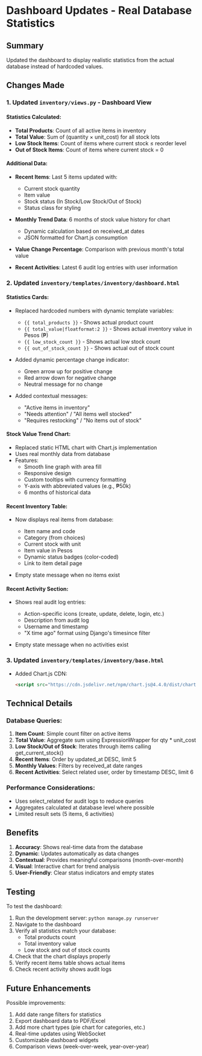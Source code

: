 # Dashboard Updates - Real Database Statistics

## Summary
Updated the dashboard to display realistic statistics from the actual database instead of hardcoded values.

## Changes Made

### 1. Updated `inventory/views.py` - Dashboard View

#### Statistics Calculated:
- **Total Products**: Count of all active items in inventory
- **Total Value**: Sum of (quantity × unit_cost) for all stock lots
- **Low Stock Items**: Count of items where current stock ≤ reorder level
- **Out of Stock Items**: Count of items where current stock = 0

#### Additional Data:
- **Recent Items**: Last 5 items updated with:
  - Current stock quantity
  - Item value
  - Stock status (In Stock/Low Stock/Out of Stock)
  - Status class for styling

- **Monthly Trend Data**: 6 months of stock value history for chart
  - Dynamic calculation based on received_at dates
  - JSON formatted for Chart.js consumption

- **Value Change Percentage**: Comparison with previous month's total value

- **Recent Activities**: Latest 6 audit log entries with user information

### 2. Updated `inventory/templates/inventory/dashboard.html`

#### Statistics Cards:
- Replaced hardcoded numbers with dynamic template variables:
  - `{{ total_products }}` - Shows actual product count
  - `{{ total_value|floatformat:2 }}` - Shows actual inventory value in Pesos (₱)
  - `{{ low_stock_count }}` - Shows actual low stock count
  - `{{ out_of_stock_count }}` - Shows actual out of stock count

- Added dynamic percentage change indicator:
  - Green arrow up for positive change
  - Red arrow down for negative change
  - Neutral message for no change

- Added contextual messages:
  - "Active items in inventory"
  - "Needs attention" / "All items well stocked"
  - "Requires restocking" / "No items out of stock"

#### Stock Value Trend Chart:
- Replaced static HTML chart with Chart.js implementation
- Uses real monthly data from database
- Features:
  - Smooth line graph with area fill
  - Responsive design
  - Custom tooltips with currency formatting
  - Y-axis with abbreviated values (e.g., ₱50k)
  - 6 months of historical data

#### Recent Inventory Table:
- Now displays real items from database:
  - Item name and code
  - Category (from choices)
  - Current stock with unit
  - Item value in Pesos
  - Dynamic status badges (color-coded)
  - Link to item detail page

- Empty state message when no items exist

#### Recent Activity Section:
- Shows real audit log entries:
  - Action-specific icons (create, update, delete, login, etc.)
  - Description from audit log
  - Username and timestamp
  - "X time ago" format using Django's timesince filter

- Empty state message when no activities exist

### 3. Updated `inventory/templates/inventory/base.html`

- Added Chart.js CDN:
  ```html
  <script src="https://cdn.jsdelivr.net/npm/chart.js@4.4.0/dist/chart.umd.min.js"></script>
  ```

## Technical Details

### Database Queries:
1. **Item Count**: Simple count filter on active items
2. **Total Value**: Aggregate sum using ExpressionWrapper for qty * unit_cost
3. **Low Stock/Out of Stock**: Iterates through items calling get_current_stock()
4. **Recent Items**: Order by updated_at DESC, limit 5
5. **Monthly Values**: Filters by received_at date ranges
6. **Recent Activities**: Select related user, order by timestamp DESC, limit 6

### Performance Considerations:
- Uses select_related for audit logs to reduce queries
- Aggregates calculated at database level where possible
- Limited result sets (5 items, 6 activities)

## Benefits

1. **Accuracy**: Shows real-time data from the database
2. **Dynamic**: Updates automatically as data changes
3. **Contextual**: Provides meaningful comparisons (month-over-month)
4. **Visual**: Interactive chart for trend analysis
5. **User-Friendly**: Clear status indicators and empty states

## Testing

To test the dashboard:
1. Run the development server: `python manage.py runserver`
2. Navigate to the dashboard
3. Verify all statistics match your database:
   - Total products count
   - Total inventory value
   - Low stock and out of stock counts
4. Check that the chart displays properly
5. Verify recent items table shows actual items
6. Check recent activity shows audit logs

## Future Enhancements

Possible improvements:
1. Add date range filters for statistics
2. Export dashboard data to PDF/Excel
3. Add more chart types (pie chart for categories, etc.)
4. Real-time updates using WebSocket
5. Customizable dashboard widgets
6. Comparison views (week-over-week, year-over-year)


